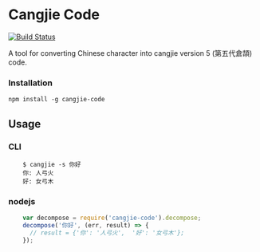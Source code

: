 # Cangjie Code

[![Build Status](https://travis-ci.org/geniusgordon/cangjie-code.svg?branch=master)](https://travis-ci.org/geniusgordon/cangjie-code)

A tool for converting Chinese character into cangjie version 5 (第五代倉頡) code.

### Installation

    npm install -g cangjie-code

## Usage

### CLI

```
    $ cangjie -s 你好
    你: 人弓火
    好: 女弓木
```

### nodejs

```js
    var decompose = require('cangjie-code').decompose;
    decompose('你好', (err, result) => {
      // result = {'你': '人弓火',  '好': '女弓木'};
    });
```


